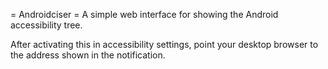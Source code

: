 = Androidciser =
A simple web interface for showing the Android accessibility tree.

After activating this in accessibility settings, point your desktop browser to the address shown in the notification.